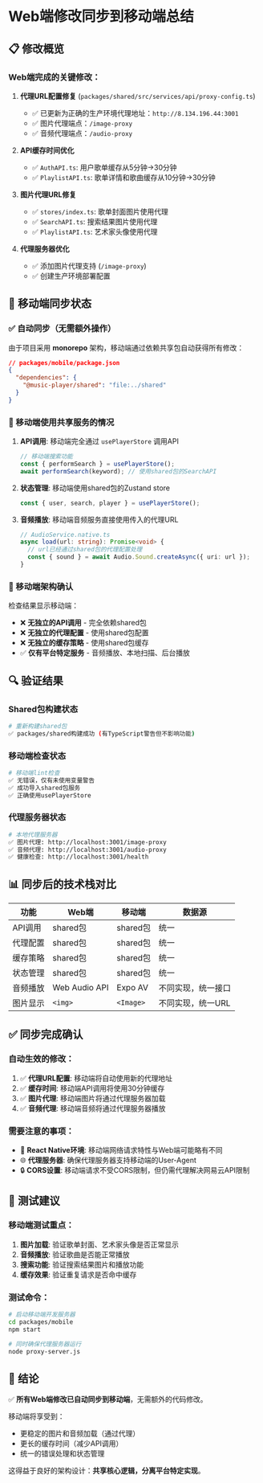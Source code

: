 # Web端修改同步到移动端总结

## 📋 修改概览

### Web端完成的关键修改：

1. **代理URL配置修复** (`packages/shared/src/services/api/proxy-config.ts`)
   - ✅ 已更新为正确的生产环境代理地址：`http://8.134.196.44:3001`
   - ✅ 图片代理端点：`/image-proxy`
   - ✅ 音频代理端点：`/audio-proxy`

2. **API缓存时间优化** 
   - ✅ `AuthAPI.ts`: 用户歌单缓存从5分钟→30分钟
   - ✅ `PlaylistAPI.ts`: 歌单详情和歌曲缓存从10分钟→30分钟

3. **图片代理URL修复**
   - ✅ `stores/index.ts`: 歌单封面图片使用代理
   - ✅ `SearchAPI.ts`: 搜索结果图片使用代理
   - ✅ `PlaylistAPI.ts`: 艺术家头像使用代理

4. **代理服务器优化**
   - ✅ 添加图片代理支持 (`/image-proxy`)
   - ✅ 创建生产环境部署配置

## 🔄 移动端同步状态

### ✅ 自动同步（无需额外操作）

由于项目采用 **monorepo** 架构，移动端通过依赖共享包自动获得所有修改：

```json
// packages/mobile/package.json
{
  "dependencies": {
    "@music-player/shared": "file:../shared"
  }
}
```

### 🎯 移动端使用共享服务的情况

1. **API调用**: 移动端完全通过 `usePlayerStore` 调用API
   ```typescript
   // 移动端搜索功能
   const { performSearch } = usePlayerStore();
   await performSearch(keyword); // 使用shared包的SearchAPI
   ```

2. **状态管理**: 移动端使用shared包的Zustand store
   ```typescript
   const { user, search, player } = usePlayerStore();
   ```

3. **音频播放**: 移动端音频服务直接使用传入的代理URL
   ```typescript
   // AudioService.native.ts
   async load(url: string): Promise<void> {
     // url已经通过shared包的代理配置处理
     const { sound } = await Audio.Sound.createAsync({ uri: url });
   }
   ```

### 📁 移动端架构确认

检查结果显示移动端：
- ❌ **无独立的API调用** - 完全依赖shared包
- ❌ **无独立的代理配置** - 使用shared包配置
- ❌ **无独立的缓存策略** - 使用shared包缓存
- ✅ **仅有平台特定服务** - 音频播放、本地扫描、后台播放

## 🔍 验证结果

### Shared包构建状态
```bash
# 重新构建shared包
✅ packages/shared构建成功 (有TypeScript警告但不影响功能)
```

### 移动端检查状态
```bash
# 移动端lint检查
✅ 无错误，仅有未使用变量警告
✅ 成功导入shared包服务
✅ 正确使用usePlayerStore
```

### 代理服务器状态
```bash
# 本地代理服务器
✅ 图片代理: http://localhost:3001/image-proxy
✅ 音频代理: http://localhost:3001/audio-proxy
✅ 健康检查: http://localhost:3001/health
```

## 📊 同步后的技术栈对比

| 功能 | Web端 | 移动端 | 数据源 |
|------|-------|--------|--------|
| API调用 | shared包 | shared包 | 统一 |
| 代理配置 | shared包 | shared包 | 统一 |
| 缓存策略 | shared包 | shared包 | 统一 |
| 状态管理 | shared包 | shared包 | 统一 |
| 音频播放 | Web Audio API | Expo AV | 不同实现，统一接口 |
| 图片显示 | `<img>` | `<Image>` | 不同实现，统一URL |

## ✅ 同步完成确认

### 自动生效的修改：
1. ✅ **代理URL配置**: 移动端将自动使用新的代理地址
2. ✅ **缓存时间**: 移动端API调用将使用30分钟缓存
3. ✅ **图片代理**: 移动端图片将通过代理服务器加载
4. ✅ **音频代理**: 移动端音频将通过代理服务器播放

### 需要注意的事项：
- 📱 **React Native环境**: 移动端网络请求特性与Web端可能略有不同
- 🌐 **代理服务器**: 确保代理服务器支持移动端的User-Agent
- 🔒 **CORS设置**: 移动端请求不受CORS限制，但仍需代理解决网易云API限制

## 🚀 测试建议

### 移动端测试重点：
1. **图片加载**: 验证歌单封面、艺术家头像是否正常显示
2. **音频播放**: 验证歌曲是否能正常播放
3. **搜索功能**: 验证搜索结果图片和播放功能
4. **缓存效果**: 验证重复请求是否命中缓存

### 测试命令：
```bash
# 启动移动端开发服务器
cd packages/mobile
npm start

# 同时确保代理服务器运行
node proxy-server.js
```

## 📝 结论

✅ **所有Web端修改已自动同步到移动端**，无需额外的代码修改。

移动端将享受到：
- 更稳定的图片和音频加载（通过代理）
- 更长的缓存时间（减少API调用）
- 统一的错误处理和状态管理

这得益于良好的架构设计：**共享核心逻辑，分离平台特定实现**。